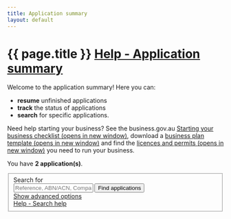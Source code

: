 ```yaml
---
title: Application summary
layout: default
---
```


<style>
    a.dismiss span {
        display: inline-block;
        width: 20px;
        height: 20px;
        vertical-align: middle;
    }
	
	td span.fa.fa-plus-square,
	td span.fa.fa-minus-square {
		cursor: pointer;
	}

    p:hover a.dismiss span, a.dismiss:focus span {
        background: url(/Content/img/ico-close.png);
        background-size: cover;
    }

    a.dismiss:hover, a.dismiss:focus {
        background-color: transparent;
    }

    .inline p {
        margin: 0;
    }

    .inline {
        display: inline-block;
        margin-right: 20px;
    }

    tr.extra {
        background-color: #eee;
        display: none;
    }

        tr.extra td {
            background-color: transparent;
        }
	.app-status p {
		font-size: 80%;
		margin-top: 0.5em;
	}
	
	.dashboard-container table tfoot tr td,
	.dashboard-container table tfoot tr th	{
		background-color: #f7f7e7;
	}
	
	.dashboard-container table tfoot tr.hidden-row td {
		background-color: #fffff7;
	}
	
	.dashboard-container table tfoot tr th	{
		border-radius: none;
		padding: 0.75em 0.5em 0.75em 1em;
		border-bottom: 1px solid #e7e7e7;
	}
</style>

<h1 id="heading" tabindex="-1">{{ page.title }} <a class="cd-btn help" href="#help-dashboarddescription"><span>Help - Application summary</span></a></h1>
<div class="grid-row clearfix">
    <p>Welcome to the application summary! Here you can:</p>
<ul><li><strong>resume</strong> unfinished applications</li>
<li><strong>track</strong> the status of applications</li>
<li><strong>search</strong> for specific applications.</li></ul>
<p>Need help starting your business? See the business.gov.au <a href="https://www.business.gov.au/Info/Plan-and-Start/Templates-and-tools/Checklists/Starting-your-business-checklist" target="_blank">Starting your business checklist <span class="visuallyhidden">(opens in new window)</span></a>, download a <a href="https://www.business.gov.au/info/plan-and-start/templates-and-tools/business-plan-template-and-guide" target="_blank">business plan template <span class="visuallyhidden">(opens in new window)</span></a> and find the <a href="https://www.business.gov.au/info/plan-and-start/start-your-business/business-and-company-registration/registration-and-licences" target="_blank"> licences and permits <span class="visuallyhidden">(opens in new window)</span></a> you need to run your business. </p>
</div>

<div id="dashboard-page">
    <p>You have <strong><span id="application-count">2</span> application(s)</strong>.</p>
    <div class="card clearfix">
<form action="/registration/dashboard/search" id="search-form" method="post">
	<input name="__RequestVerificationToken" type="hidden" value="Tqw1DaorP99AhmEbZj9EAuDpLKex3vyDEukVbOw-uuXoYDE22ECHPnyN9rF0eWpkt6qN8z7x5JSidyCRAgoDn3pVwVXoSks6uJbENk0ao6Sp3OFrQW4X6WiH9bP1GAIaeDv64gX2Obgip8iv3rmvyA2">            <fieldset id="filterContainer" class="no-margin">
                <div class="filter-container">
                        <div class="grid-row">
                            <div class="col4">
                                <label for="search-term" class="input-right">Search for</label>
                            </div>
                            <div class="col7">
                                <input id="SearchOptions_SearchString" name="SearchOptions.SearchString" placeholder="Reference, ABN/ACN, Company/Business name" style="max-width: 23em" type="text" value="">
                                <button id="find-btn" type="submit" class="btn btn-default btn-inline" name="submitAction" value="stringSearch">Find applications</button><br>
                                <a href="javascript:void(0)" id="show-adv">Show advanced options</a>
                            </div>
                            <div class="col1 last"><a class="cd-btn help" href="#help-dashboardsearchhelp"><span>Help - Search help</span></a></div>
                        </div>
                    <div id="advanced-search" style="display: none;">
                            <div class="grid-row">
                                <div class="col4">
                                    <label for="SearchOptions_DateFrom" class="input-right">Date created from<br><span class="field-note">(DD/MM/YYYY)</span></label>
                                </div>
                                <div class="col8 last">
                                    <input class="search-date hasDatepicker" id="SearchOptions_DateFrom" name="SearchOptions.DateFrom" type="text" value=""><button type="button" class="ui-datepicker-trigger"><span class="fa fa-calendar"></span></button>
                                    &nbsp;&nbsp;
                                    <label for="SearchOptions_DateTo" class="input-right label-inline">Date to <span class="field-note">(DD/MM/YYYY)</span></label>
                                    <input class="search-date hasDatepicker" id="SearchOptions_DateTo" name="SearchOptions.DateTo" type="text" value=""><button type="button" class="ui-datepicker-trigger"><span class="fa fa-calendar"></span></button>
                                </div>
                            </div>
                            <div class="grid-row">
                                <div class="col4">
                                    <label for="field5" class="input-right">Status of application</label>
                                </div>
                                <div class="col8 last">
                                    <select id="SearchOptions_SelectedApplicationStatus" name="SearchOptions.SelectedApplicationStatus"><option value="">Show all</option>
<option value="1">Not Submitted</option>
<option value="2">Payment In Progress</option>
<option value="3">Payment Declined</option>
<option value="4">Submitted</option>
<option value="5">Completed</option>
<option value="6">Review Required</option>
</select><br>
                                </div>
                            </div>
                            <div class="grid-row clearfix">
                                <div class="col4">
                                    <p class="label input-right">Registration types</p>
                                </div>
                                <div class="col8 last">
                                        <div class="custom-controls inline">
                                            <p class="no-margin">

                                                <input id="RegistrationTypes_0" name="SearchOptions.SelectedRegistrationTypes" type="checkbox" value="BN">
                                                <label for="RegistrationTypes_0" id="type-bn" style="width: 7.5em">Business name</label>
                                            </p>
                                        </div>
                                        <div class="custom-controls inline">
                                            <p class="no-margin">

                                                <input id="RegistrationTypes_1" name="SearchOptions.SelectedRegistrationTypes" type="checkbox" value="Company">
                                                <label for="RegistrationTypes_1" id="type-company" style="width: 7.5em">Company</label>
                                            </p>
                                        </div>
                                                                        <br>
                                                                            <div class="custom-controls inline">
                                            <p class="no-margin">

                                                <input id="RegistrationTypes_2" name="SearchOptions.SelectedRegistrationTypes" type="checkbox" value="ABN">
                                                <label for="RegistrationTypes_2" id="type-abn" style="width: 3em">ABN</label>
                                            </p>
                                        </div>
                                        <div class="custom-controls inline">
                                            <p class="no-margin">

                                                <input id="RegistrationTypes_3" name="SearchOptions.SelectedRegistrationTypes" type="checkbox" value="GST">
                                                <label for="RegistrationTypes_3" id="type-gst" style="width: 3em">GST</label>
                                            </p>
                                        </div>
                                        <div class="custom-controls inline">
                                            <p class="no-margin">

                                                <input id="RegistrationTypes_4" name="SearchOptions.SelectedRegistrationTypes" type="checkbox" value="PAYG">
                                                <label for="RegistrationTypes_4" id="type-payg" style="width: 3em">PAYG</label>
                                            </p>
                                        </div>
                                        <div class="custom-controls inline">
                                            <p class="no-margin">

                                                <input id="RegistrationTypes_5" name="SearchOptions.SelectedRegistrationTypes" type="checkbox" value="FBT">
                                                <label for="RegistrationTypes_5" id="type-fbt" style="width: 3em">FBT</label>
                                            </p>
                                        </div>
                                        <div class="custom-controls inline">
                                            <p class="no-margin">

                                                <input id="RegistrationTypes_6" name="SearchOptions.SelectedRegistrationTypes" type="checkbox" value="LCT">
                                                <label for="RegistrationTypes_6" id="type-lct" style="width: 3em">LCT</label>
                                            </p>
                                        </div>
                                        <div class="custom-controls inline">
                                            <p class="no-margin">

                                                <input id="RegistrationTypes_7" name="SearchOptions.SelectedRegistrationTypes" type="checkbox" value="FTC">
                                                <label for="RegistrationTypes_7" id="type-ftc" style="width: 3em">FTC</label>
                                            </p>
                                        </div>
                                        <div class="custom-controls inline">
                                            <p class="no-margin">

                                                <input id="RegistrationTypes_8" name="SearchOptions.SelectedRegistrationTypes" type="checkbox" value="WET">
                                                <label for="RegistrationTypes_8" id="type-wet" style="width: 3em">WET</label>
                                            </p>
                                        </div>
                                        <div class="custom-controls inline">
                                            <p class="no-margin">

                                                <input id="RegistrationTypes_9" name="SearchOptions.SelectedRegistrationTypes" type="checkbox" value="AKEY">
                                                <label for="RegistrationTypes_9" id="type-akey" style="width: 3em">AUSKey</label>
                                            </p>
                                        </div>
                                </div>
                            </div>
                        <div>
                            <p class="margin4">
                                <button type="submit" class="btn btn-default btn-inline" id="btnSearch" name="submitAction" value="advancedSearch">Find applications</button>
                            </p>
                        </div>
                    </div>
                </div><!-- filterContainer -->
            </fieldset>
	</form>
</div>

    <div id="applicationResults"><div class="dashboard-container" id="5263">
    <table>
        <caption>
            Application reference: <strong>#1710-AA-5263-L</strong><br>
            
            <div class="app-status"><p>Completed on 30 Jan 2018 08:03</p></div>
        </caption>
        <thead>
        <tr>
            <th class="status-item">Registration item</th>
            <th class="status-detail">Detail</th>
            <th class="status-information" colspan="2">Status</th>
        </tr>
        </thead>
        <tbody><tr class="rego">
    <td class="registered"><span class="visuallyhidden">Payment received-</span>Payment received</td>
    <td class="status-waiting">Receipt number receiptNum</td>
    <td class="">
        <a class="more" href="#">Payment details</a>
        
    </td>
    <td class=""><span class="fa fa-plus-square">&nbsp;</span></td>
</tr><tr class="rego">
    <td class="registered"><span class="visuallyhidden">Successful-</span>ABN</td>
    <td class="status-waiting"></td>
    <td class="">
        <span>
            <a class="more" href="#">Successful</a>
        </span>
    </td>
    <td class=""><span class="fa fa-plus-square">&nbsp;</span></td>
</tr><tr class="rego">
    <td class="registered"><span class="visuallyhidden">Successful-</span>Business name</td>
    <td class="status-waiting">SASQUATCH CAFE &amp; CREDIT UNION</td>
    <td class="">
        <span>
            <a class="more" href="#">Registered</a>
        </span>
    </td>
    <td class=""><span class="fa fa-plus-square">&nbsp;</span></td>
</tr><tr class="rego">
    <td class="registered"><span class="visuallyhidden">Successful-</span>GST</td>
    <td class="status-waiting"></td>
    <td class="">
        <span>
            <a class="more" href="#">Successful</a>
        </span>
    </td>
    <td class=""><span class="fa fa-plus-square">&nbsp;</span></td>
</tr><tr class="rego">
    <td class="registered"><span class="visuallyhidden">Successful-</span>PAYG</td>
    <td class="status-waiting"></td>
    <td class="">
        <span>
            <a class="more" href="#">Successful</a>
        </span>
    </td>
    <td class=""><span class="fa fa-plus-square">&nbsp;</span></td>
</tr></tbody>
	<tfoot>
		<tr onclick="toggleRow(this);">
			<td><span class="fa fa-arrow-circle-right" style="color: #4f8fe6; font-size: 175%; float: left; margin-right: 8px;"></span> <p><strong>Next steps</strong></p></td>
			<td colspan="2"><strong>Business Licensing</strong></td>
			<td><span class="fa fa-plus-square">&nbsp;</span></td>
		</tr>
		<tr class="hidden-row visuallyhidden">
			<td>&nbsp;</td>
			<td colspan="2">
				<p>The Australian Business Licence and Information Service (ABLIS) is the government’s online search tool that tells you what licences, registrations and permits you need to run your business. Visit the <a href="https://ablis.business.gov.au/search/services?baId=3662&psId=7785&gpId=164&SourcePage=&aId=461&aId=476&aId=488&aId=604&aId=596&aId=459&aId=811&aId=465&aId=495&aId=601&aId=772&aId=462&aId=624&aId=494&aId=680&aId=784&aId=613&aId=798&aId=468&aId=482&aId=615&aId=881&aId=580&aId=483&aId=591&aId=592&aId=469" target="_blank">ABLIS website</a> to find out more.</p>
			</td>
			<td>&nbsp;</td>
		</tr>
		<tr onclick="toggleRow(this);">
			<td>&nbsp;</td>
			<td colspan="2"><strong>Payroll Tax</strong></td>
			<td><span class="fa fa-plus-square">&nbsp;</span></td>
		</tr>
		<tr class="hidden-row visuallyhidden">
			<td>&nbsp;</td>
			<td colspan="2">
				<p>As a employer in NSW, you may have to pay payroll tax. Payroll tax is applied to a business’s New South Wales (NSW) wages that exceed the payroll tax threshold.</p>
				<h4>How do I register for payroll tax?</h4>
				<p>Each state or territory has it's own registration process for payroll tax. You can register for <a aria-label="CTRL+Click or CTRL+Enter to follow link http://www.revenue.nsw.gov.au/taxes/payroll" href="http://www.revenue.nsw.gov.au/taxes/payroll">NSW state payroll tax online</a>.</p></td>
			<td>&nbsp;</td>
		</tr>
		<tr onclick="toggleRow(this);">
			<td>&nbsp;</td>
			<td colspan="2"><strong>AUSTRAC Compliance</strong></td>
			<td><span class="fa fa-plus-square">&nbsp;</span></td>
		</tr>
		<tr class="hidden-row visuallyhidden">
			<td>&nbsp;</td>
			<td colspan="2">
				<p>Since you are operating a <em>Credit Union Operation</em> you may have to comply with obligations under the <em>Anti-Money Laundering and Counter-Terrorism Financing Act 2006</em> (AML/CTF Act). This may require registering and/or enrolling with Australian Transaction Reports and Analysis Centre (AUSTRAC).</p>
				<p>To receive some advice your obligations under Australia’s AML/CTF regime, you can contact <a href="http://www.austrac.gov.au/start-businesses-and-financial-services">AUSTRACs Policy and Guidance team</a>.</p>
			</td>
			<td>&nbsp;</td>
		</tr>
	</tfoot>
    </table>
    <div class="referrer">
	</div>
</div><div class="dashboard-container" id="5262">
    <table>
        <caption>
            Application reference: <strong>#1710-AA-5262-L</strong><br>
            
            <div class="app-status"><p class="clickable"><a href="#" class="more">Not submitted</a>&nbsp;<span class="fa fa-plus-square"></span></p><div class="extra-content" style="display: none;"><p>You haven't submitted this application yet. To return to your application, select the <strong>Resume</strong> button.</p></div></div>
            <span class="controls">
                <a href="javascript:void(0);" class="edit">Resume</a>
                &nbsp;
                <a href="javascript:void(0);" class="remove" style="display: none;">Delete</a>
                &nbsp;
                <a href="javascript:void(0);" class="refresh" style="display: none;"><span class="fa fa-refresh"></span>Status update</a>
            </span>
        </caption>
        <thead>
        <tr>
            <th class="status-item">Registration item</th>
            <th class="status-detail">Detail</th>
            <th class="status-information" colspan="2">Status</th>
        </tr>
        </thead>
        <tbody><tr class="rego">
    <td class="editing"><span class="visuallyhidden">Not Submitted-</span>ABN</td>
    <td class="status-waiting"></td>
    <td class="">Not Submitted</td>
    <td class=""><span class="">&nbsp;</span></td>
</tr><tr class="rego">
    <td class="editing"><span class="visuallyhidden">Not Submitted-</span>AUSKey</td>
    <td class="status-waiting"></td>
    <td class="">Not Submitted</td>
    <td class=""><span class="">&nbsp;</span></td>
</tr></tbody>
    </table>
    <div class="referrer"></div>
</div></div>

    <!-- div id="pager" class="card" style="">
        <div class="grid-row">
            <p>
                You have <span>136</span> more application(s)
                <button id="btnShowMore" type="button" class="btn btn-inline" style="margin-left: 10px">Show more...</button>
            </p>
        </div>
    </div -->
</div>
<script>
	function expandRows() {
		$(this).blur();
		$(".hidden-row").toggleClass("visuallyhidden");
		$("#next-steps-expand").toggleClass("fa-plus-square").toggleClass("fa-minus-square");
	}
	function toggleRow(row) {
		$(row).next().toggleClass("visuallyhidden");
        $(row).find("span.fa-plus-square, span.fa-minus-square").toggleClass("fa-plus-square fa-minus-square");
	}
</script>
<!-- script type="text/javascript">
    var json = {"totalCount":139,"lastSearch":{"searchString":null,"dateFrom":null,"dateTo":null,"selectedApplicationStatus":null,"selectedRegistrationTypes":null,"userEmail":null,"transactionId":null,"findAll":false,"page":0,"submitAction":null},"applications":[{"applicationId":5263,"transactionId":"1710-AA-5263-L","submittedDate":"2017-10-31T08:03:00.333","updatedDate":"2017-10-31T08:03:00.333","completedDate":null,"status":2,"applicationStatus":"ApplicationSubmitted","statusDescription":"Submitted on 31 Oct 2017 08:03","extraHtml":null,"payment":{"paymentDate":"2017-10-31T08:02:22.55","receiptNumber":"receiptNum","declinedReason":null,"status":"PAID","statusDescription":"Payment received","details":"Receipt number receiptNum","information":"Payment details","canRetry":false,"cssClass":"registered","extraHtml":"<p>Thank you. Your payment has been received for the following registration(s):</p>\n<ul>\n     <li>SASQUATCH</li>\n</ul>\n<p>You can find the receipt number for this payment in the detail column above.</p>\n<p>Please allow up to one business day for Australian Securities &amp; Investments Commission (ASIC) to process your application. If you haven&apos;t received an update within that time, please contact <a href=\"http://asic.gov.au/about-asic/contact-us/\" target=\"_blank\">ASIC online</a>. </p>\n<h4>Can I get a refund?</h4>\n<p>If you paid for a business name or company registration but your application is unsuccessful, ASIC will refund your payment. If you don&apos;t receive a refund, please contact <a href=\"http://asic.gov.au/about-asic/contact-us/\" target=\"_blank\">ASIC online</a> or you can <a href=\"http://www.asic.gov.au/for-business/payments-fees-and-invoices/payment-options/business-name-fees-and-payment-methods/#refunds\" target=\"_blank\">request a refund from ASIC</a>. </p>"},"applicationItems":[{"registrationType":"ABN","registrationStatus":"Successful","statusDescription":"Successful","name":"ABN","details":null,"information":"Successful","dependentRegistration":null,"inProgress":false,"canCopyDetails":true,"cssClass":"registered","certificateLocationLink":null,"sort":2,"extraHtml":"<p><strong>Congratulations.</strong> This application to register an Australian Business Number (ABN) was successful. You can expect a letter of confirmation in the mail from the Australian Business Register (ABR) within 14 days. </p>\n<p>You can take a copy of your ABN number by clicking the <strong>Copy</strong> button beside your ABN above. </p>\n<h4>Which ABN details will be public?</h4>\n<p>Only certain information will become publicly available on the <a href=\"http://abn.business.gov.au/\" target=\"_blank\">ABN Lookup</a> website. </p>\n<p>For a full list of ABN details displayed on the website or if you wish to suppress certain details, go to the <a href=\"https://abr.gov.au/For-Business,-Super-funds---Charities/Applying-for-an-ABN/Your-business-information-on-the-ABR/\" target=\"_blank\">your business information on the ABR</a> web page.</p>\n<h4>Where do I display my ABN?</h4>\n<p>You must display your ABN on payment slips, receipts and tax invoices. You may also wish to display your ABN on your website, letterheads or other marketing material. Find details on these requirements below:</p>\n<ul><li>See details and examples of <a href=\"https://www.ato.gov.au/Business/GST/Issuing-tax-invoices/\" target=\"_blank\">tax invoices</a> on the Australian Taxation Office (ATO) website. </li>\n<li>Check out the information required on <a href=\"https://www.fairwork.gov.au/pay/pay-slips-and-record-keeping/pay-slips\" target=\"_blank\">payslips</a> on the Fair Work Ombudsman website. </li>\n<li>Find a list of information required on <a href=\"https://www.accc.gov.au/consumers/prices-surcharges-receipts/receipts\" target=\"_blank\">receipts</a> on the Australian Competition &amp; Consumer Commission website.</li> </ul>\n<h4>What else do I need to register?</h4>\n<p>There are a number of registrations you may still need before you can start trading. State and territories have various licences and permits that are often required prior to starting your business or company.</p>\n<p>See the <a href=\"https://ablis.business.gov.au/pages/home.aspx\" target=\"_blank\">Australian Business Licence and Information Service (ABLIS)</a> to find the licences and permits you need to run your business.</p>\n<h4>Where do I update my details?</h4>\n<p>The Business registration service does not currently process ABN updates. Find out how you can <a href=\"https://www.ato.gov.au/Business/Registration/Update-your-details/\" target=\"_blank\">update your ABN details</a> on the ATO website.</p>\n<h4>Who can I contact?</h4>\n<p>To find out more about your ABN registration, please <a href=\"https://abr.gov.au/Contact-us/Contact-the-ABR/\" target=\"_blank\">contact the ABR</a> on 13 92 26.</p>","abn":null,"abnReferenceNumber":null,"abnRefusalId":null,"abnWorkItemId":null,"acn":null,"asicReferenceNumber":null,"ausKeyActivationCode":null,"reportingMethodCode":null,"reportingMethodEffectiveDate":null,"errors":[]},{"registrationType":"BN","registrationStatus":null,"statusDescription":"In Progress","name":"Business name","details":"SASQUATCH","information":"In Progress","dependentRegistration":null,"inProgress":true,"canCopyDetails":false,"cssClass":"waiting","certificateLocationLink":null,"sort":999,"extraHtml":"","abn":null,"abnReferenceNumber":null,"abnRefusalId":null,"abnWorkItemId":null,"acn":null,"asicReferenceNumber":null,"ausKeyActivationCode":null,"reportingMethodCode":null,"reportingMethodEffectiveDate":null,"errors":[]}],"canRefresh":true,"canResume":false,"canRemove":false,"referrerViewModel":{"code":null,"reference":null,"dashboardHtml":"","isConsentGiven":null,"referrer":",","isViewModelValidated":false}},{"applicationId":5262,"transactionId":"1710-AA-5262-L","submittedDate":null,"updatedDate":"2017-10-24T16:43:19.937","completedDate":null,"status":1,"applicationStatus":"ApplicationNotSubmitted","statusDescription":"Not submitted","extraHtml":"<p>You haven&apos;t submitted this application yet. To return to your application, select the <strong>Resume</strong> button.</p>","payment":null,"applicationItems":[{"registrationType":"ABN","registrationStatus":null,"statusDescription":"Not Submitted","name":"ABN","details":null,"information":"Not Submitted","dependentRegistration":null,"inProgress":false,"canCopyDetails":true,"cssClass":"editing","certificateLocationLink":null,"sort":2,"extraHtml":"","abn":null,"abnReferenceNumber":null,"abnRefusalId":null,"abnWorkItemId":null,"acn":null,"asicReferenceNumber":null,"ausKeyActivationCode":null,"reportingMethodCode":null,"reportingMethodEffectiveDate":null,"errors":[]},{"registrationType":"AKEY","registrationStatus":null,"statusDescription":"Not Submitted","name":"AUSKey","details":"Fred Nerk","information":"Not Submitted","dependentRegistration":null,"inProgress":false,"canCopyDetails":true,"cssClass":"editing","certificateLocationLink":null,"sort":100,"extraHtml":"","abn":null,"abnReferenceNumber":null,"abnRefusalId":null,"abnWorkItemId":null,"acn":null,"asicReferenceNumber":null,"ausKeyActivationCode":"","reportingMethodCode":null,"reportingMethodEffectiveDate":null,"errors":[]}],"canRefresh":false,"canResume":true,"canRemove":false,"referrerViewModel":{"code":null,"reference":null,"dashboardHtml":"","isConsentGiven":null,"referrer":",","isViewModelValidated":false}},{"applicationId":5261,"transactionId":"1710-AA-5261-L","submittedDate":"2017-10-24T16:30:30.99","updatedDate":"2017-10-24T16:30:30.99","completedDate":null,"status":2,"applicationStatus":"ApplicationSubmitted","statusDescription":"Submitted on 24 Oct 2017 16:30","extraHtml":null,"payment":{"paymentDate":"2017-10-24T16:29:42.02","receiptNumber":"receiptNum","declinedReason":null,"status":"PAID","statusDescription":"Payment received","details":"Receipt number receiptNum","information":"Payment details","canRetry":false,"cssClass":"registered","extraHtml":"<p>Thank you. Your payment has been received for the following registration(s):</p>\n<ul>\n     <li>CRAGGY PTY LTD</li>\n     <li>DAGGY</li>\n</ul>\n<p>You can find the receipt number for this payment in the detail column above.</p>\n<p>Please allow up to one business day for Australian Securities &amp; Investments Commission (ASIC) to process your application. If you haven&apos;t received an update within that time, please contact <a href=\"http://asic.gov.au/about-asic/contact-us/\" target=\"_blank\">ASIC online</a>. </p>\n<h4>Can I get a refund?</h4>\n<p>If you paid for a business name or company registration but your application is unsuccessful, ASIC will refund your payment. If you don&apos;t receive a refund, please contact <a href=\"http://asic.gov.au/about-asic/contact-us/\" target=\"_blank\">ASIC online</a> or you can <a href=\"http://www.asic.gov.au/for-business/payments-fees-and-invoices/payment-options/business-name-fees-and-payment-methods/#refunds\" target=\"_blank\">request a refund from ASIC</a>. </p>"},"applicationItems":[{"registrationType":"Company","registrationStatus":"Successful","statusDescription":"Successful","name":"Company","details":"CRAGGY PTY LTD","information":"Registered","dependentRegistration":null,"inProgress":false,"canCopyDetails":true,"cssClass":"registered","certificateLocationLink":"https://sobrsmocks:8083/Asic/ASIC_BUSINESS_CERTIFICATE.pdf","sort":1,"extraHtml":"<p><strong>Congratulations.</strong> This application to register a company was successful. Please download the certificate of registration below for your files:</p>\n <blockquote><a href=\"https://sobrsmocks:8083/Asic/ASIC_BUSINESS_CERTIFICATE.pdf\"><strong>Certificate of registration for CRAGGY PTY LTD</strong></a></blockquote>\n<p>You can expect a letter of confirmation in the mail from the Australian Securities &amp; Investments Commission (ASIC) within 5 to 7 business days.</p>\n<h4>Who can I contact?</h4>\n<p>To find out more about your company registration please <a href=\"http://asic.gov.au/about-asic/contact-us/\">contact ASIC</a>. For detailed advice, you&apos;ll need to quote your ASIC reference number below.</p> \n     <blockquote> <strong>ASIC reference number:</strong> 933173a2-ca81-441f-81a2-db8bd43d15f8</blockquote>\n<h4>Where do I display my ACN?</h4>\n<p>Legally you <strong>must</strong> display your ACN on various public and official documents. Details on <a href=\"http://asic.gov.au/for-business/starting-a-company/how-to-start-a-company/australian-company-numbers/#where_the_acn \" target=\"_blank\">where the ACN must appear</a> can be found on the ASIC website.</p>\n<h4>Which details will be public?</h4>\n<p>Certain information will become publicly available on the ASIC <a href=\"https://connectonline.asic.gov.au/\" target=\"_blank\">Company name register</a></p>\n<p>Additional company details can also be accessed by the public for a fee. See which <a href=\"http://www.asic.gov.au/online-services/search-asics-registers/search-fees/\" target=\"_blank\">details are available for a fee</a> on the ASIC website. </p> \n<h4>Where do I update my details?</h4>\n<p>The Business registration service does not currently process company updates. You can <a href=\"http://www.asic.gov.au/changes\" target=\"_blank\">update your company details</a> on the ASIC website.</p>\n<h4>How do I renew my company?</h4>\n<p>ASIC will send you a company registration annual review each year. Find out more about the <a href=\"http://asic.gov.au/for-business/running-a-company/annual-statements/\" target=\"_blank\">company annual review and fees</a> on the ASIC website.</p>","abn":null,"abnReferenceNumber":null,"abnRefusalId":null,"abnWorkItemId":null,"acn":"000021894","asicReferenceNumber":"933173a2-ca81-441f-81a2-db8bd43d15f8","ausKeyActivationCode":null,"reportingMethodCode":null,"reportingMethodEffectiveDate":null,"errors":[]},{"registrationType":"ABN","registrationStatus":null,"statusDescription":"In Progress","name":"ABN","details":null,"information":"In Progress","dependentRegistration":null,"inProgress":true,"canCopyDetails":true,"cssClass":"waiting","certificateLocationLink":null,"sort":2,"extraHtml":"","abn":null,"abnReferenceNumber":null,"abnRefusalId":null,"abnWorkItemId":null,"acn":null,"asicReferenceNumber":null,"ausKeyActivationCode":null,"reportingMethodCode":null,"reportingMethodEffectiveDate":null,"errors":[]},{"registrationType":"GST","registrationStatus":null,"statusDescription":"In Progress","name":"GST","details":null,"information":"Pending ABN Registration","dependentRegistration":"ABN","inProgress":false,"canCopyDetails":false,"cssClass":"waiting","certificateLocationLink":null,"sort":30,"extraHtml":"<p>A required registration is still in progress, so we can&apos;t lodge this application yet.</p>\n<blockquote><hr /><strong>For example:</strong> an application for Goods &amp; Services Tax (GST) will be marked as <strong>Pending</strong> until the required Australian Business Number (ABN) application is successful. <hr /></blockquote>\n<p>Use the <strong>Status update</strong> button on the <strong>Application summary</strong> screen to check the status of your applications.</p>  \n<p>To find out more on the progress of your business name or company application, <a href=\"http://asic.gov.au/about-asic/contact-us/\" target=\"_blank\">contact the Australian Securities &amp; Investments Commission</a>.</p>\n<p>To find out more on the progress of your ABN or other tax applications, <a href=\"https://www.ato.gov.au/about-ato/about-us/contact-us/phone-us/\" target=\"_blank\">contact the Australian Taxation Office</a>.  </p>","abn":null,"abnReferenceNumber":null,"abnRefusalId":null,"abnWorkItemId":null,"acn":null,"asicReferenceNumber":null,"ausKeyActivationCode":null,"reportingMethodCode":null,"reportingMethodEffectiveDate":null,"errors":[]},{"registrationType":"BN","registrationStatus":null,"statusDescription":"In Progress","name":"Business name","details":"DAGGY","information":"Pending ABN Registration","dependentRegistration":"ABN","inProgress":false,"canCopyDetails":false,"cssClass":"waiting","certificateLocationLink":null,"sort":999,"extraHtml":"<p>A required registration is still in progress, so we can&apos;t lodge this application yet.</p>\n<blockquote><hr /><strong>For example:</strong> an application for Goods &amp; Services Tax (GST) will be marked as <strong>Pending</strong> until the required Australian Business Number (ABN) application is successful. <hr /></blockquote>\n<p>Use the <strong>Status update</strong> button on the <strong>Application summary</strong> screen to check the status of your applications.</p>  \n<p>To find out more on the progress of your business name or company application, <a href=\"http://asic.gov.au/about-asic/contact-us/\" target=\"_blank\">contact the Australian Securities &amp; Investments Commission</a>.</p>\n<p>To find out more on the progress of your ABN or other tax applications, <a href=\"https://www.ato.gov.au/about-ato/about-us/contact-us/phone-us/\" target=\"_blank\">contact the Australian Taxation Office</a>.  </p>","abn":null,"abnReferenceNumber":null,"abnRefusalId":null,"abnWorkItemId":null,"acn":null,"asicReferenceNumber":null,"ausKeyActivationCode":null,"reportingMethodCode":null,"reportingMethodEffectiveDate":null,"errors":[]}],"canRefresh":true,"canResume":false,"canRemove":false,"referrerViewModel":{"code":null,"reference":null,"dashboardHtml":"","isConsentGiven":null,"referrer":",","isViewModelValidated":false}}],"searchActionLink":"/registration/dashboard/search","showMoreActionLink":"/registration/dashboard/showmore","refreshActionLink":"/registration/dashboard/application","removeActionLink":"/registration/dashboard/delete","resumeActionLink":"/registration/dashboard/resume","retryPaymentActionLink":"/registration/dashboard/retrypayment","lastSearchActionLink":"/registration/dashboard/search","signInActionLink":"/account/signin","isAdmin":false,"isContactCentreUser":false};
    $(document).ready(DashboardPageScript.initPage);
</script -->